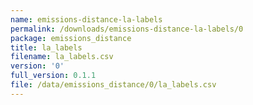 ```yaml
---
name: emissions-distance-la-labels
permalink: /downloads/emissions-distance-la-labels/0
package: emissions_distance
title: la_labels
filename: la_labels.csv
version: '0'
full_version: 0.1.1
file: /data/emissions_distance/0/la_labels.csv
---
```

